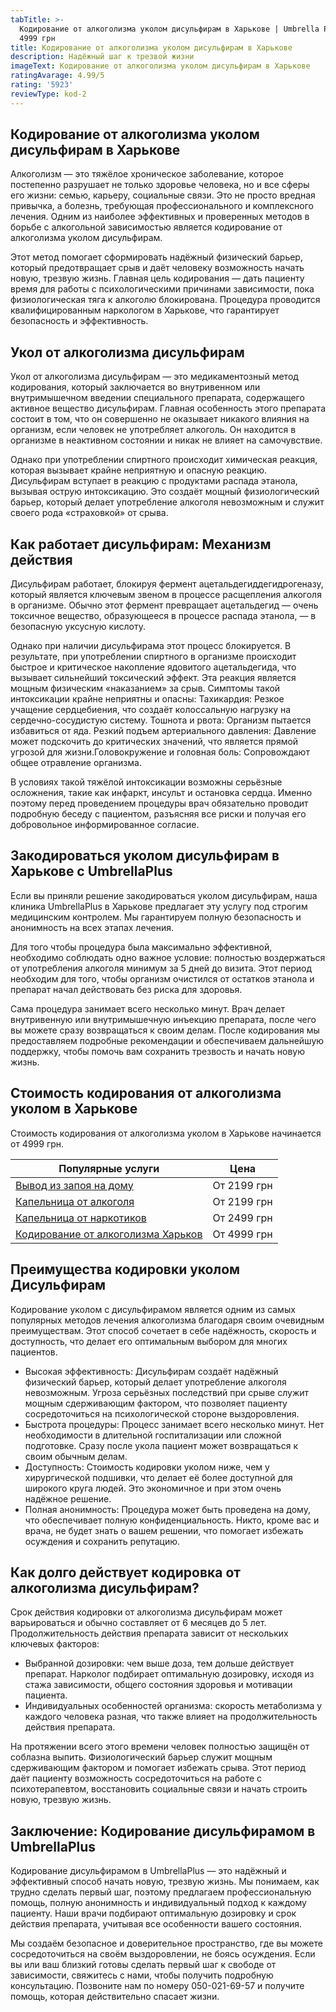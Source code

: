```yaml
---
tabTitle: >-
  Кодирование от алкоголизма уколом дисульфирам в Харькове | Umbrella Plus | От
  4999 грн
title: Кодирование от алкоголизма уколом дисульфирам в Харькове
description: Надёжный шаг к трезвой жизни
imageText: Кодирование от алкоголизма уколом дисульфирам в Харькове
ratingAvarage: 4.99/5
rating: '5923'
reviewType: kod-2
---
```


## Кодирование от алкоголизма уколом дисульфирам в Харькове

Алкоголизм — это тяжёлое хроническое заболевание, которое постепенно разрушает не только здоровье человека, но и все сферы его жизни: семью, карьеру, социальные связи. Это не просто вредная привычка, а болезнь, требующая профессионального и комплексного лечения. Одним из наиболее эффективных и проверенных методов в борьбе с алкогольной зависимостью является кодирование от алкоголизма уколом дисульфирам.

Этот метод помогает сформировать надёжный физический барьер, который предотвращает срыв и даёт человеку возможность начать новую, трезвую жизнь. Главная цель кодирования — дать пациенту время для работы с психологическими причинами зависимости, пока физиологическая тяга к алкоголю блокирована. Процедура проводится квалифицированным наркологом в Харькове, что гарантирует безопасность и эффективность.

## Укол от алкоголизма дисульфирам

Укол от алкоголизма дисульфирам — это медикаментозный метод кодирования, который заключается во внутривенном или внутримышечном введении специального препарата, содержащего активное вещество дисульфирам. Главная особенность этого препарата состоит в том, что он совершенно не оказывает никакого влияния на организм, если человек не употребляет алкоголь. Он находится в организме в неактивном состоянии и никак не влияет на самочувствие.

Однако при употреблении спиртного происходит химическая реакция, которая вызывает крайне неприятную и опасную реакцию. Дисульфирам вступает в реакцию с продуктами распада этанола, вызывая острую интоксикацию. Это создаёт мощный физиологический барьер, который делает употребление алкоголя невозможным и служит своего рода «страховкой» от срыва.

## Как работает дисульфирам: Механизм действия

Дисульфирам работает, блокируя фермент ацетальдегиддегидрогеназу, который является ключевым звеном в процессе расщепления алкоголя в организме. Обычно этот фермент превращает ацетальдегид — очень токсичное вещество, образующееся в процессе распада этанола, — в безопасную уксусную кислоту.

Однако при наличии дисульфирама этот процесс блокируется. В результате, при употреблении спиртного в организме происходит быстрое и критическое накопление ядовитого ацетальдегида, что вызывает сильнейший токсический эффект. Эта реакция является мощным физическим «наказанием» за срыв. Симптомы такой интоксикации крайне неприятны и опасны: Тахикардия: Резкое учащение сердцебиения, что создаёт колоссальную нагрузку на сердечно-сосудистую систему. Тошнота и рвота: Организм пытается избавиться от яда. Резкий подъем артериального давления: Давление может подскочить до критических значений, что является прямой угрозой для жизни.Головокружение и головная боль: Сопровождают общее отравление организма.

В условиях такой тяжёлой интоксикации возможны серьёзные осложнения, такие как инфаркт, инсульт и остановка сердца. Именно поэтому перед проведением процедуры врач обязательно проводит подробную беседу с пациентом, разъясняя все риски и получая его добровольное информированное согласие.

## Закодироваться уколом дисульфирам в Харькове с UmbrellaPlus

Если вы приняли решение закодироваться уколом дисульфирам, наша клиника UmbrellaPlus в Харькове предлагает эту услугу под строгим медицинским контролем. Мы гарантируем полную безопасность и анонимность на всех этапах лечения.

Для того чтобы процедура была максимально эффективной, необходимо соблюдать одно важное условие: полностью воздержаться от употребления алкоголя минимум за 5 дней до визита. Этот период необходим для того, чтобы организм очистился от остатков этанола и препарат начал действовать без риска для здоровья.

Сама процедура занимает всего несколько минут. Врач делает внутривенную или внутримышечную инъекцию препарата, после чего вы можете сразу возвращаться к своим делам. После кодирования мы предоставляем подробные рекомендации и обеспечиваем дальнейшую поддержку, чтобы помочь вам сохранить трезвость и начать новую жизнь.

## Стоимость кодирования от алкоголизма уколом в Харькове

Стоимость кодирования от алкоголизма уколом в Харькове начинается от 4999 грн.

| Популярные услуги                                                                                          | Цена        |
| ---------------------------------------------------------------------------------------------------------- | ----------- |
| [Вывод из запоя на дому](https://umbrella-plus.com.ua/kharkiv/vivod-iz-zapoia-na-domy-kharkiv/)            | От 2199 грн |
| [Капельница от алкоголя](https://umbrella-plus.com.ua/kharkiv/kapelnica_ot_alkogola_na_domy_kharkiv/)      | От 2199 грн |
| [Капельница от наркотиков](https://umbrella-plus.com.ua/kharkiv/kap-ot-nark-kharkiv/)                      | От 2499 грн |
| [Кодирование от алкоголизма Харьков](https://umbrella-plus.com.ua/kharkiv/kodirovka-ot-alkogolia-kharkiv/) | От 4999 грн |

## Преимущества кодировки уколом Дисульфирам

Кодирование уколом с дисульфирамом является одним из самых популярных методов лечения алкоголизма благодаря своим очевидным преимуществам. Этот способ сочетает в себе надёжность, скорость и доступность, что делает его оптимальным выбором для многих пациентов.

* Высокая эффективность: Дисульфирам создаёт надёжный физический барьер, который делает употребление алкоголя невозможным. Угроза серьёзных последствий при срыве служит мощным сдерживающим фактором, что позволяет пациенту сосредоточиться на психологической стороне выздоровления.
* Быстрота процедуры: Процесс занимает всего несколько минут. Нет необходимости в длительной госпитализации или сложной подготовке. Сразу после укола пациент может возвращаться к своим обычным делам.
* Доступность: Стоимость кодировки уколом ниже, чем у хирургической подшивки, что делает её более доступной для широкого круга людей. Это экономичное и при этом очень надёжное решение.
* Полная анонимность: Процедура может быть проведена на дому, что обеспечивает полную конфиденциальность. Никто, кроме вас и врача, не будет знать о вашем решении, что помогает избежать осуждения и сохранить репутацию.

## Как долго действует кодировка от алкоголизма дисульфирам?

Срок действия кодировки от алкоголизма дисульфирам может варьироваться и обычно составляет от 6 месяцев до 5 лет. Продолжительность действия препарата зависит от нескольких ключевых факторов:

* Выбранной дозировки: чем выше доза, тем дольше действует препарат. Нарколог подбирает оптимальную дозировку, исходя из стажа зависимости, общего состояния здоровья и мотивации пациента.
* Индивидуальных особенностей организма: скорость метаболизма у каждого человека разная, что также влияет на продолжительность действия препарата.

На протяжении всего этого времени человек полностью защищён от соблазна выпить. Физиологический барьер служит мощным сдерживающим фактором и помогает избежать срыва. Этот период даёт пациенту возможность сосредоточиться на работе с психотерапевтом, восстановить социальные связи и начать строить новую, трезвую жизнь.

## Заключение: Кодирование дисульфирамом в UmbrellaPlus

Кодирование дисульфирамом в UmbrellaPlus — это надёжный и эффективный способ начать новую, трезвую жизнь. Мы понимаем, как трудно сделать первый шаг, поэтому предлагаем профессиональную помощь, полную анонимность и индивидуальный подход к каждому пациенту. Наши врачи подбирают оптимальную дозировку и срок действия препарата, учитывая все особенности вашего состояния.

Мы создаём безопасное и доверительное пространство, где вы можете сосредоточиться на своём выздоровлении, не боясь осуждения. Если вы или ваш близкий готовы сделать первый шаг к свободе от зависимости, свяжитесь с нами, чтобы получить подробную консультацию. Позвоните нам по номеру 050-021-69-57 и получите помощь, которая действительно спасает жизни.

